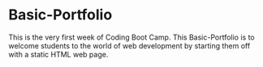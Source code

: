 # Basic-Portfolio

This is the very first week of Coding Boot Camp. This Basic-Portfolio is to welcome students to the world of web development by starting 
them off with a static HTML web page.  
